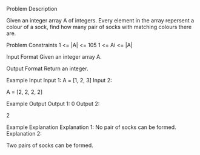 Problem Description
 
 

Given an integer array A of integers.
Every element in the array repersent a colour of a sock, find how many pair of socks with matching colours there are.


Problem Constraints
1 <= |A| <= 105
1 <= Ai <= |A|


Input Format
Given an integer array A.


Output Format
Return an integer.


Example Input
Input 1:
A = [1, 2, 3]
Input 2:

A = [2, 2, 2, 2]


Example Output
Output 1:
0
Output 2:

2


Example Explanation
Explanation 1:
No pair of socks can be formed.
Explanation 2:

Two pairs of socks can be formed.
